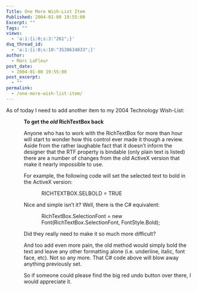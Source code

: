 ```yaml
---
Title: One More Wish-List Item
Published: 2004-01-08 19:55:00
Excerpt: ""
Tags: ""
views:
  - 'a:1:{i:0;s:3:"261";}'
dsq_thread_id:
  - 'a:1:{i:0;s:10:"3538634033";}'
author:
  - Marc LaFleur
post_date:
  - 2004-01-08 19:55:00
post_excerpt:
  - ""
permalink:
  - /one-more-wish-list-item/
---
```

<div class="Section1"> <p>As of today I need to add another item to my 2004 Technology Wish-List:</p> <p style='margin-left:.5in'><b><span style=';font-weight:bold'>To get the <i><span style='font-style: italic'>old</span></i> RichTextBox back</span></b></p> <p style='margin-left:.5in'><span style=''>Anyone who has to work with the RichTextBox for more than hour will start to wonder how this control ever made it though a review. Aside from the rather laughable fact that it doesn&rsquo;t inform the designer that the RTF property is bindable (only plain text is listed) there are a number of changes from the old ActiveX version that make it nearly impossible to use.</span></p> <p style='margin-left:.5in'><span style=''>For example, the following code will set the selected text to bold in the ActiveX version:</span></p> <p style='margin-left:1.0in'><span style=''>RICHTEXTBOX.SELBOLD = TRUE</span></p> <p style='margin-left:.5in'><span style=''>Nice and simple isn&rsquo;t it? Well, there is the C# equivalent:</span></p> <p style='margin-left:1.0in'><span style=''>RichTextBox.SelectionFont = new Font(RichTextBox.SelectionFont, FontStyle.Bold);</span></p> <p style='margin-left:.5in'><span style=''>Did they really need to make it so much more difficult?</span></p> <p style='margin-left:.5in'><span style=''>And too add even more pain, the old method would simply bold the text and leave any other formatting alone (i.e. underline, italic, font face, etc). Not so any more. That C# code above will blow away anything previously set.</span></p> <p style='margin-left:.5in'><span style=''>So if someone could please find the big red undo button over there, I would appreciate it.</span></p></div>